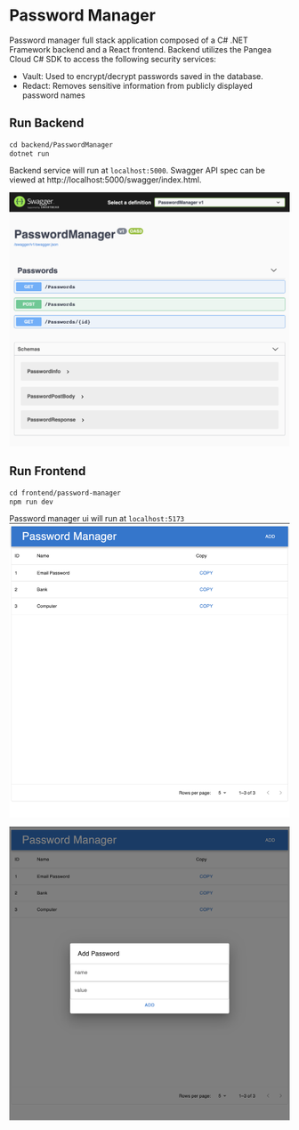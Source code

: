 # Password Manager

Password manager full stack application composed of a C# .NET Framework backend and a React frontend.
Backend utilizes the Pangea Cloud C# SDK to access
the following security services:

- Vault: Used to encrypt/decrypt passwords saved in the database.
- Redact: Removes sensitive information from publicly displayed password names

## Run Backend

```
cd backend/PasswordManager
dotnet run
```

Backend service will run at `localhost:5000`.
Swagger API spec can be viewed at http://localhost:5000/swagger/index.html.

![openapi](/assets/openapi.png)

## Run Frontend

```
cd frontend/password-manager
npm run dev
```

Password manager ui will run at `localhost:5173`
![password manager](/assets/password-manager.png)

![password manager](/assets/new-password.png)
